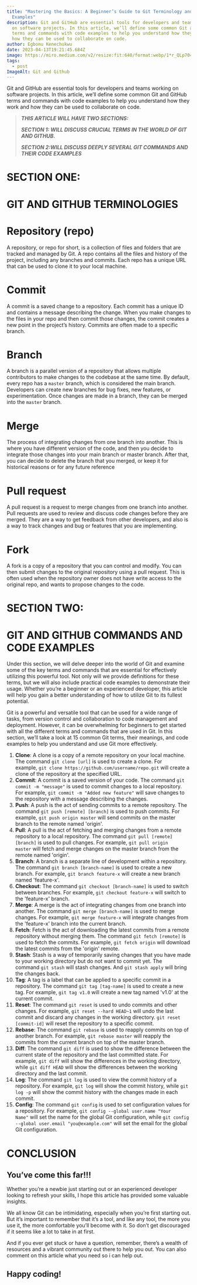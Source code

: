 ```yaml
---
title: "Mastering the Basics: A Beginner’s Guide to Git Terminology and Command
  Examples"
description: Git and GitHub are essential tools for developers and teams working
  on software projects. In this article, we’ll define some common Git and GitHub
  terms and commands with code examples to help you understand how they work and
  how they can be used to collaborate on code.
author: Egbonu Kenechukwu
date: 2023-04-13T19:21:45.684Z
image: https://miro.medium.com/v2/resize:fit:640/format:webp/1*r_QLp704sypbwswYM8yNww.png
tags:
  - post
ImageAlt: Git and Github
---
```

Git and GitHub are essential tools for developers and teams working on software projects. In this article, we’ll define some common Git and GitHub terms and commands with code examples to help you understand how they work and how they can be used to collaborate on code.

> ***THIS ARTICLE WILL HAVE TWO SECTIONS:***
>
> ***SECTION 1: WILL DISCUSS CRUCIAL TERMS IN THE WORLD OF GIT AND GITHUB.***
>
> ***SECTION 2:WILL DISCUSS DEEPLY SEVERAL GIT COMMANDS AND THEIR CODE EXAMPLES***

# **SECTION ONE:**

# **GIT AND GITHUB TERMINOLOGIES**

# Repository (repo)

A repository, or repo for short, is a collection of files and folders that are tracked and managed by Git. A repo contains all the files and history of the project, including any branches and commits. Each repo has a unique URL that can be used to clone it to your local machine.

# Commit

A commit is a saved change to a repository. Each commit has a unique ID and contains a message describing the change. When you make changes to the files in your repo and then commit those changes, the commit creates a new point in the project’s history. Commits are often made to a specific branch.

# Branch

A branch is a parallel version of a repository that allows multiple contributors to make changes to the codebase at the same time. By default, every repo has a `master` branch, which is considered the main branch. Developers can create new branches for bug fixes, new features, or experimentation. Once changes are made in a branch, they can be merged into the `master` branch.

# Merge

The process of integrating changes from one branch into another. This is where you have different version of the code, and then you decide to integrate those changes into your main branch or master branch. After that, you can decide to delete the branch that you merged, or keep it for historical reasons or for any future reference

# Pull request

A pull request is a request to merge changes from one branch into another. Pull requests are used to review and discuss code changes before they are merged. They are a way to get feedback from other developers, and also is a way to track changes and bug or features that you are implementing.

# Fork

A fork is a copy of a repository that you can control and modify. You can then submit changes to the original repository using a pull request. This is often used when the repository owner does not have write access to the original repo, and wants to propose changes to the code.

# SECTION TWO:

# GIT AND GITHUB COMMANDS AND CODE EXAMPLES

Under this section, we will delve deeper into the world of Git and examine some of the key terms and commands that are essential for effectively utilizing this powerful tool. Not only will we provide definitions for these terms, but we will also include practical code examples to demonstrate their usage. Whether you’re a beginner or an experienced developer, this article will help you gain a better understanding of how to utilize Git to its fullest potential.

Git is a powerful and versatile tool that can be used for a wide range of tasks, from version control and collaboration to code management and deployment. However, it can be overwhelming for beginners to get started with all the different terms and commands that are used in Git. In this section, we’ll take a look at 15 common Git terms, their meanings, and code examples to help you understand and use Git more effectively.

1. **Clone**: A clone is a copy of a remote repository on your local machine. The command `git clone [url]` is used to create a clone. For example, `git clone https://github.com/username/repo.git` will create a clone of the repository at the specified URL.
2. **Commit**: A commit is a saved version of your code. The command `git commit -m "message"` is used to commit changes to a local repository. For example, `git commit -m "Added new feature"` will save changes to the repository with a message describing the changes.
3. **Push**: A push is the act of sending commits to a remote repository. The command `git push [remote] [branch]` is used to push commits. For example, `git push origin master` will send commits on the master branch to the remote named 'origin'.
4. **Pull**: A pull is the act of fetching and merging changes from a remote repository to a local repository. The command `git pull [remote] [branch]` is used to pull changes. For example, `git pull origin master` will fetch and merge changes on the master branch from the remote named 'origin'.
5. **Branch**: A branch is a separate line of development within a repository. The command `git branch [branch-name]` is used to create a new branch. For example, `git branch feature-x` will create a new branch named 'feature-x'.
6. **Checkout**: The command `git checkout [branch-name]` is used to switch between branches. For example, `git checkout feature-x` will switch to the 'feature-x' branch.
7. **Merge**: A merge is the act of integrating changes from one branch into another. The command `git merge [branch-name]` is used to merge changes. For example, `git merge feature-x` will integrate changes from the 'feature-x' branch into the current branch.
8. **Fetch**: Fetch is the act of downloading the latest commits from a remote repository without merging them. The command `git fetch [remote]` is used to fetch the commits. For example, `git fetch origin` will download the latest commits from the 'origin' remote.
9. **Stash**: Stash is a way of temporarily saving changes that you have made to your working directory but do not want to commit yet. The command `git stash` will stash changes. And `git stash apply` will bring the changes back.
10. **Tag**: A tag is a label that can be applied to a specific commit in a repository. The command `git tag [tag-name]` is used to create a new tag. For example, `git tag v1.0` will create a new tag named 'v1.0' at the current commit.
11. **Reset**: The command `git reset` is used to undo commits and other changes. For example, `git reset --hard HEAD~1` will undo the last commit and discard any changes in the working directory. `git reset [commit-id]` will reset the repository to a specific commit.
12. **Rebase**: The command `git rebase` is used to reapply commits on top of another branch. For example, `git rebase master` will reapply the commits from the current branch on top of the master branch.
13. **Diff**: The command `git diff` is used to show the difference between the current state of the repository and the last committed state. For example, `git diff` will show the differences in the working directory, while `git diff HEAD` will show the differences between the working directory and the last commit.
14. **Log**: The command `git log` is used to view the commit history of a repository. For example, `git log` will show the commit history, while `git log -p` will show the commit history with the changes made in each commit.
15. **Config**: The command `git config` is used to set configuration values for a repository. For example, `git config --global user.name "Your Name"` will set the name for the global Git configuration, while `git config --global user.email "you@example.com"` will set the email for the global Git configuration.

# CONCLUSION

## **You’ve come this far!!!**

Whether you’re a newbie just starting out or an experienced developer looking to refresh your skills, I hope this article has provided some valuable insights.

We all know Git can be intimidating, especially when you’re first starting out. But it’s important to remember that it’s a tool, and like any tool, the more you use it, the more comfortable you’ll become with it. So don’t get discouraged if it seems like a lot to take in at first.

And if you ever get stuck or have a question, remember, there’s a wealth of resources and a vibrant community out there to help you out. You can also comment on this article what you need so i can help out.

## **Happy coding!**